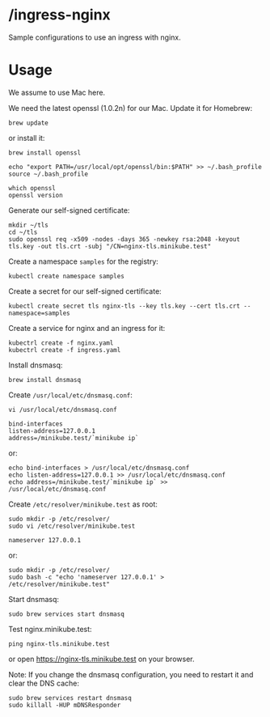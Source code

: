 # /ingress-nginx

Sample configurations to use an ingress with nginx.

# Usage

We assume to use Mac here.

We need the latest openssl (1.0.2n) for our Mac.
Update it for Homebrew:

```
brew update
```

or install it:

```
brew install openssl

echo "export PATH=/usr/local/opt/openssl/bin:$PATH" >> ~/.bash_profile
source ~/.bash_profile

which openssl
openssl version
```

Generate our self-signed certificate:

```
mkdir ~/tls
cd ~/tls
sudo openssl req -x509 -nodes -days 365 -newkey rsa:2048 -keyout tls.key -out tls.crt -subj "/CN=nginx-tls.minikube.test"
```

Create a namespace `samples` for the registry:

```
kubectl create namespace samples
```

Create a secret for our self-signed certificate:

```
kubectl create secret tls nginx-tls --key tls.key --cert tls.crt --namespace=samples
```

Create a service for nginx and an ingress for it:

```
kubectrl create -f nginx.yaml
kubectrl create -f ingress.yaml
```

Install dnsmasq:

```
brew install dnsmasq
```

Create `/usr/local/etc/dnsmasq.conf`:

```
vi /usr/local/etc/dnsmasq.conf
```
```
bind-interfaces
listen-address=127.0.0.1
address=/minikube.test/`minikube ip`
```

or:

```
echo bind-interfaces > /usr/local/etc/dnsmasq.conf
echo listen-address=127.0.0.1 >> /usr/local/etc/dnsmasq.conf
echo address=/minikube.test/`minikube ip` >> /usr/local/etc/dnsmasq.conf
```

Create `/etc/resolver/minikube.test` as root:

```
sudo mkdir -p /etc/resolver/
sudo vi /etc/resolver/minikube.test
```
```
nameserver 127.0.0.1
```

or:

```
sudo mkdir -p /etc/resolver/
sudo bash -c "echo 'nameserver 127.0.0.1' > /etc/resolver/minikube.test"
```

Start dnsmasq:

```
sudo brew services start dnsmasq
```

Test nginx.minikube.test:

```
ping nginx-tls.minikube.test
```

or open https://nginx-tls.minikube.test on your browser.

Note: If you change the dnsmasq configuration, you need to restart it and clear the DNS cache:

```
sudo brew services restart dnsmasq
sudo killall -HUP mDNSResponder
```